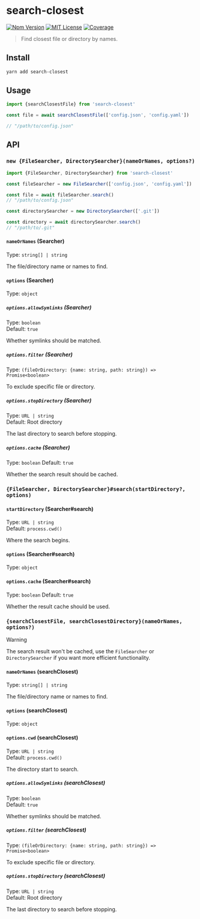 # search-closest

[![Npm Version][package_version_badge]][package_link]
[![MIT License][license_badge]][license_link]
[![Coverage][coverage_badge]][coverage_link]

[coverage_badge]: https://img.shields.io/codecov/c/github/fisker/search-closest.svg?style=flat-square
[coverage_link]: https://app.codecov.io/gh/fisker/search-closest
[license_badge]: https://img.shields.io/npm/l/search-closest.svg?style=flat-square
[license_link]: https://github.com/fisker/search-closest/blob/main/license
[package_version_badge]: https://img.shields.io/npm/v/search-closest.svg?style=flat-square
[package_link]: https://www.npmjs.com/package/search-closest

> Find closest file or directory by names.

## Install

```bash
yarn add search-closest
```

## Usage

```js
import {searchClosestFile} from 'search-closest'

const file = await searchClosestFile(['config.json', 'config.yaml'])

// "/path/to/config.json"
```

## API

### `new {FileSearcher, DirectorySearcher}(nameOrNames, options?)`

```js
import {FileSearcher, DirectorySearcher} from 'search-closest'

const fileSearcher = new FileSearcher(['config.json', 'config.yaml'])

const file = await fileSearcher.search()
// "/path/to/config.json"

const directorySearcher = new DirectorySearcher(['.git'])

const directory = await directorySearcher.search()
// "/path/to/.git"
```

#### `nameOrNames` (Searcher)

Type: `string[] | string`

The file/directory name or names to find.

#### `options` (Searcher)

Type: `object`

##### `options.allowSymlinks` (Searcher)

Type: `boolean`\
Default: `true`

Whether symlinks should be matched.

##### `options.filter` (Searcher)

Type: `(fileOrDirectory: {name: string, path: string}) => Promise<boolean>`

To exclude specific file or directory.

##### `options.stopDirectory` (Searcher)

Type: `URL | string`\
Default: Root directory

The last directory to search before stopping.

##### `options.cache` (Searcher)

Type: `boolean`
Default: `true`

Whether the search result should be cached.

### `{FileSearcher, DirectorySearcher}#search(startDirectory?, options)`

#### `startDirectory` (Searcher#search)

Type: `URL | string`\
Default: `process.cwd()`

Where the search begins.

#### `options` (Searcher#search)

Type: `object`

#### `options.cache` (Searcher#search)

Type: `boolean`
Default: `true`

Whether the result cache should be used.

### `{searchClosestFile, searchClosestDirectory}(nameOrNames, options?)`

> [!Warning]
>
> The search result won't be cached, use the `FileSearcher` or `DirectorySearcher` if you want more efficient functionality.

#### `nameOrNames` (searchClosest)

Type: `string[] | string`

The file/directory name or names to find.

#### `options` (searchClosest)

Type: `object`

#### `options.cwd` (searchClosest)

Type: `URL | string`\
Default: `process.cwd()`

The directory start to search.

##### `options.allowSymlinks` (searchClosest)

Type: `boolean`\
Default: `true`

Whether symlinks should be matched.

##### `options.filter` (searchClosest)

Type: `(fileOrDirectory: {name: string, path: string}) => Promise<boolean>`

To exclude specific file or directory.

##### `options.stopDirectory` (searchClosest)

Type: `URL | string`\
Default: Root directory

The last directory to search before stopping.
